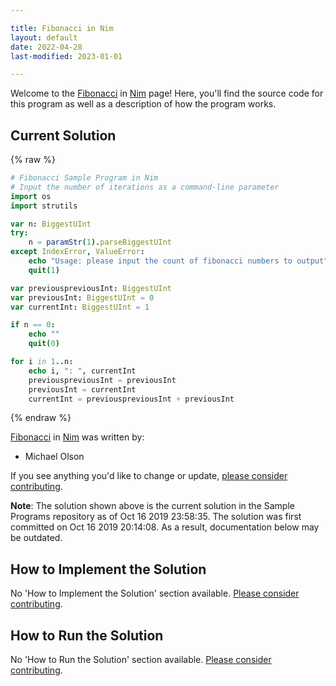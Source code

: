 ```yaml
---

title: Fibonacci in Nim
layout: default
date: 2022-04-28
last-modified: 2023-01-01

---
```


Welcome to the [Fibonacci](https://sampleprograms.io/projects/fibonacci) in [Nim](https://sampleprograms.io/languages/nim) page! Here, you'll find the source code for this program as well as a description of how the program works.

## Current Solution

{% raw %}

```nim
# Fibonacci Sample Program in Nim
# Input the number of iterations as a command-line parameter
import os
import strutils

var n: BiggestUInt
try:
    n = paramStr(1).parseBiggestUInt
except IndexError, ValueError:
    echo "Usage: please input the count of fibonacci numbers to output"
    quit(1)

var previouspreviousInt: BiggestUInt
var previousInt: BiggestUInt = 0
var currentInt: BiggestUInt = 1

if n == 0:
    echo ""
    quit(0)

for i in 1..n:
    echo i, ": ", currentInt
    previouspreviousInt = previousInt
    previousInt = currentInt
    currentInt = previouspreviousInt + previousInt
```

{% endraw %}

[Fibonacci](https://sampleprograms.io/projects/fibonacci) in [Nim](https://sampleprograms.io/languages/nim) was written by:

- Michael Olson

If you see anything you'd like to change or update, [please consider contributing](https://github.com/TheRenegadeCoder/sample-programs).

**Note**: The solution shown above is the current solution in the Sample Programs repository as of Oct 16 2019 23:58:35. The solution was first committed on Oct 16 2019 20:14:08. As a result, documentation below may be outdated.

## How to Implement the Solution

No 'How to Implement the Solution' section available. [Please consider contributing](https://github.com/TheRenegadeCoder/sample-programs-website).

## How to Run the Solution

No 'How to Run the Solution' section available. [Please consider contributing](https://github.com/TheRenegadeCoder/sample-programs-website).